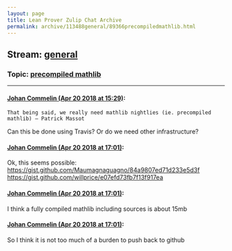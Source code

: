 ```yaml
---
layout: page
title: Lean Prover Zulip Chat Archive 
permalink: archive/113488general/89366precompiledmathlib.html
---
```


## Stream: [general](index.html)
### Topic: [precompiled mathlib](89366precompiledmathlib.html)

---

#### [Johan Commelin (Apr 20 2018 at 15:29)](https://leanprover.zulipchat.com/#narrow/stream/113488-general/topic/precompiled%20mathlib/near/125449071):
```quote
That being said, we really need mathlib nightlies (ie. precompiled mathlib) — Patrick Massot
```
Can this be done using Travis? Or do we need other infrastructure?

#### [Johan Commelin (Apr 20 2018 at 17:01)](https://leanprover.zulipchat.com/#narrow/stream/113488-general/topic/precompiled%20mathlib/near/125452560):
Ok, this seems possible:
https://gist.github.com/Maumagnaguagno/84a9807ed71d233e5d3f
https://gist.github.com/willprice/e07efd73fb7f13f917ea

#### [Johan Commelin (Apr 20 2018 at 17:01)](https://leanprover.zulipchat.com/#narrow/stream/113488-general/topic/precompiled%20mathlib/near/125452567):
I think a fully compiled mathlib including sources is about 15mb

#### [Johan Commelin (Apr 20 2018 at 17:01)](https://leanprover.zulipchat.com/#narrow/stream/113488-general/topic/precompiled%20mathlib/near/125452572):
So I think it is not too much of a burden to push back to github

